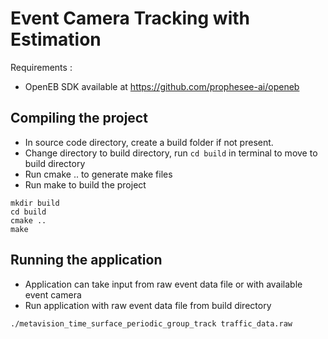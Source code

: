 # Event Camera Tracking with Estimation

Requirements :
- OpenEB SDK available at https://github.com/prophesee-ai/openeb

## Compiling the project
- In source code directory, create a build folder if not present.
- Change directory to build directory, run `cd build` in terminal to move to build directory
- Run cmake .. to generate make files
- Run make to build the project
```
mkdir build
cd build
cmake ..
make
```

## Running the application 
- Application can take input from raw event data file or with available event camera
- Run application with raw event data file from build directory
```
./metavision_time_surface_periodic_group_track traffic_data.raw
```
